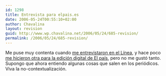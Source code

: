 ```yaml
---
id: 1298
title: Entrevista para elpais.es
date: 2006-05-24T00:55:10+02:00
author: Chavalina
layout: revision
guid: http://www.wp.chavalina.net/2006/05/24/685-revision/
permalink: /2006/05/24/685-revision/
---
```

Me puse muy contenta cuando <a href="http://chavalina.net/comentar.php?idpost=403&#038;q=l%EDnea" target="_blank">me entrevistaron en el L&iacute;nea</a>, y hace poco <a href="http://www.elpais.es/articulo/internet/fenomeno/moda/20060516elpepunet_6/Tes/" target="_blank">me hicieron otra para la edici&oacute;n digital de El pa&iacute;s</a>, pero no me gust&oacute; tanto. Supongo que ahora entiendo algunas cosas que salen en los peri&oacute;dicos. Viva la no-contextualizaci&oacute;n.